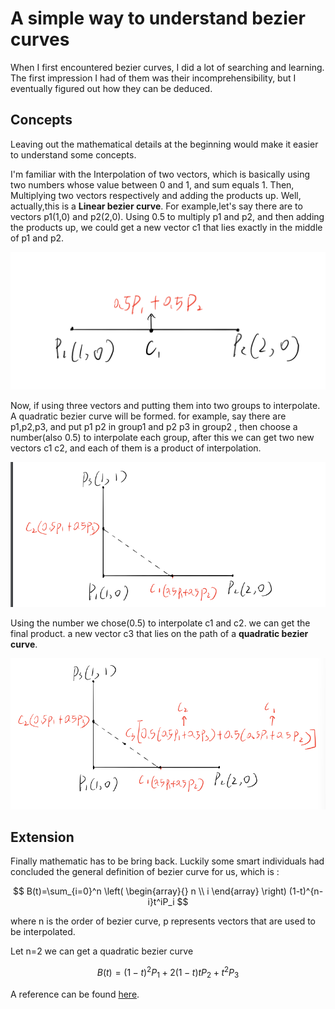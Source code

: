 <head>
    <script src="https://cdn.mathjax.org/mathjax/latest/MathJax.js?config=TeX-AMS-MML_HTMLorMML" type="text/javascript"></script>
    <script type="text/x-mathjax-config">
        MathJax.Hub.Config({
            tex2jax: {
            skipTags: ['script', 'noscript', 'style', 'textarea', 'pre'],
            inlineMath: [['$','$']]
            }
        });
    </script>
</head>

# A simple way to understand bezier curves

When I first encountered bezier curves, I did a lot of searching and
learning. The first impression I had of them was their incomprehensibility,
but I eventually figured out how they can be deduced.

## Concepts

Leaving out the mathematical details at the beginning would
make it easier to understand some concepts.

I'm familiar with the Interpolation of two vectors, which is
basically using two numbers whose value between 0 and 1, and sum equals 1.
Then, Multiplying two vectors respectively and adding the products up. 
Well, actually,this is a **Linear bezier curve**. For example,let's say 
there are to vectors p1(1,0) and p2(2,0). Using 0.5 to multiply p1 and p2, 
and then adding the products up, we could get a new vector c1 that lies 
exactly in the middle of p1 and p2.

![linear bezier curves](./linear_bezier.png)

Now, if using three vectors and putting them into two groups to interpolate. 
A quadratic bezier curve will be formed. for example, say there are p1,p2,p3, 
and put p1 p2 in group1 and p2 p3 in group2 , then choose a number(also 0.5) 
to interpolate each group, after this we can get two new vectors c1 c2, 
and each of them is a product of interpolation.

![c1 and c2](./c1_and_c2.png)

Using the number we chose(0.5) to interpolate c1 and c2. we can get the final product.
a new vector c3 that lies on the path of a **quadratic bezier curve**. 

![get c3](get_c3.png)

## Extension

Finally mathematic has to be bring back. Luckily some smart individuals had 
concluded the general definition of bezier curve for us, which is :

$$
	B(t)=\sum_{i=0}^n \left( \begin{array}{} n \\ i \end{array} \right)
	(1-t)^{n-i}t^iP_i
$$

where n is the order of bezier curve, p represents vectors that are used to be interpolated.

Let n=2 we can get a quadratic bezier curve

$$
	B(t)=(1-t)^{2}P_1 + 2(1-t)tP_2 + t^2P_3
$$

A reference can be found [here](https://en.wikipedia.org/wiki/B%C3%A9zier_curve).